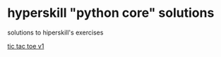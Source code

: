 # hyperskill "python core" solutions
solutions to hiperskill's exercises

[tic tac toe v1](tic-tac-toe-v1.py)

